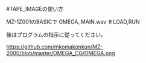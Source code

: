 #TAPE_IMAGEの使い方

MZ-1Z001のBASICで
OMEGA_MAIN.wav
をLOAD,RUN

後はプログラムの指示に従ってください。

https://github.com/mkomakonkon/MZ-2000/blob/master/OMEGA_CG/OMEGA.png

